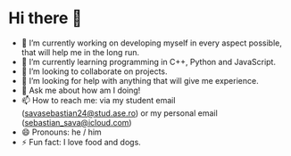 # Hi there 👋
- 🔭 I’m currently working on developing myself in every aspect possible, that will help me in the long run. 
- 🌱 I’m currently learning programming in C++, Python and JavaScript.
- 👯 I’m looking to collaborate on projects. 
- 🤔 I’m looking for help with anything that will give me experience.
- 💬 Ask me about how am I doing!
- 📫 How to reach me: via my student email (savasebastian24@stud.ase.ro) or my personal email (sebastian_sava@icloud.com)
- 😄 Pronouns: he / him
- ⚡ Fun fact: I love food and dogs.
